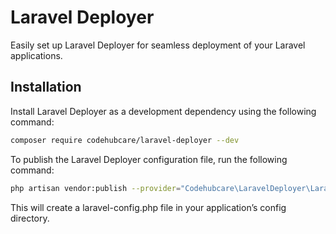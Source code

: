 # Laravel Deployer
Easily set up Laravel Deployer for seamless deployment of your Laravel applications.

## Installation
Install Laravel Deployer as a development dependency using the following command:
```bash
composer require codehubcare/laravel-deployer --dev
```

To publish the Laravel Deployer configuration file, run the following command:
```bash
php artisan vendor:publish --provider="Codehubcare\LaravelDeployer\LaravelDeployerServiceProvider"
```
This will create a laravel-config.php file in your application’s config directory.